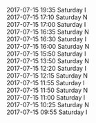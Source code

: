 2017-07-15 19:35 Saturday  I  
2017-07-15 17:10 Saturday  N  
2017-07-15 17:00 Saturday  I  
2017-07-15 16:35 Saturday  N  
2017-07-15 16:30 Saturday  I  
2017-07-15 16:00 Saturday  N  
2017-07-15 15:50 Saturday  I  
2017-07-15 13:50 Saturday  N  
2017-07-15 12:20 Saturday  I  
2017-07-15 12:15 Saturday  N  
2017-07-15 11:55 Saturday  I  
2017-07-15 11:50 Saturday  N  
2017-07-15 11:00 Saturday  I  
2017-07-15 10:25 Saturday  N  
2017-07-15 09:55 Saturday  I  
